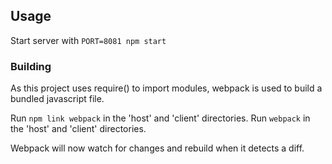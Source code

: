 ## Usage

Start server with `PORT=8081 npm start`

### Building

As this project uses require() to import modules, webpack is used to build a bundled javascript file.  

Run `npm link webpack` in the 'host' and 'client' directories.
Run `webpack` in the 'host' and 'client' directories. 

Webpack will now watch for changes and rebuild when it detects a diff.